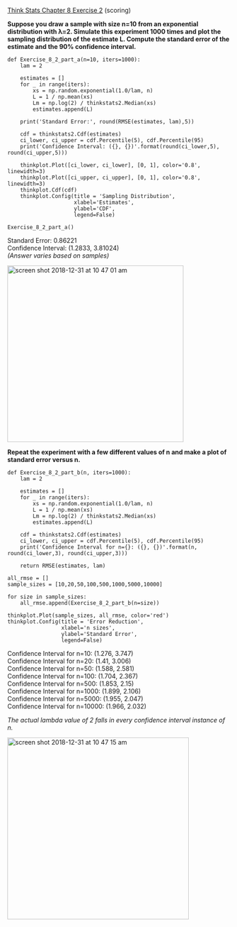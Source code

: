 [Think Stats Chapter 8 Exercise 2](http://greenteapress.com/thinkstats2/html/thinkstats2009.html#toc77) (scoring)

**Suppose you draw a sample with size n=10 from an exponential distribution with λ=2. Simulate this experiment 1000 times and plot the sampling distribution of the estimate L. Compute the standard error of the estimate and the 90% confidence interval.**

```
def Exercise_8_2_part_a(n=10, iters=1000):
    lam = 2

    estimates = [] 
    for _ in range(iters):
        xs = np.random.exponential(1.0/lam, n)
        L = 1 / np.mean(xs)
        Lm = np.log(2) / thinkstats2.Median(xs)
        estimates.append(L)

    print('Standard Error:', round(RMSE(estimates, lam),5))
    
    cdf = thinkstats2.Cdf(estimates)
    ci_lower, ci_upper = cdf.Percentile(5), cdf.Percentile(95)
    print('Confidence Interval: ({}, {})'.format(round(ci_lower,5), round(ci_upper,5)))
    
    thinkplot.Plot([ci_lower, ci_lower], [0, 1], color='0.8', linewidth=3)
    thinkplot.Plot([ci_upper, ci_upper], [0, 1], color='0.8', linewidth=3)
    thinkplot.Cdf(cdf)
    thinkplot.Config(title = 'Sampling Distribution',
                     xlabel='Estimates',
                     ylabel='CDF',
                     legend=False)
    
Exercise_8_2_part_a()
```
Standard Error: 0.86221   
Confidence Interval: (1.2833, 3.81024)    
*(Answer varies based on samples)*

<img width="398" alt="screen shot 2018-12-31 at 10 47 01 am" src="https://user-images.githubusercontent.com/20651507/50566004-91877e00-0ce9-11e9-9514-1e83b1a31e46.png">

**Repeat the experiment with a few different values of n and make a plot of standard error versus n.**
```
def Exercise_8_2_part_b(n, iters=1000):
    lam = 2

    estimates = [] 
    for _ in range(iters):
        xs = np.random.exponential(1.0/lam, n)
        L = 1 / np.mean(xs)
        Lm = np.log(2) / thinkstats2.Median(xs)
        estimates.append(L)
        
    cdf = thinkstats2.Cdf(estimates)
    ci_lower, ci_upper = cdf.Percentile(5), cdf.Percentile(95)
    print('Confidence Interval for n={}: ({}, {})'.format(n, round(ci_lower,3), round(ci_upper,3)))
    
    return RMSE(estimates, lam)

all_rmse = []
sample_sizes = [10,20,50,100,500,1000,5000,10000]

for size in sample_sizes:
    all_rmse.append(Exercise_8_2_part_b(n=size))
    
thinkplot.Plot(sample_sizes, all_rmse, color='red')
thinkplot.Config(title = 'Error Reduction',
                 xlabel='n sizes',
                 ylabel='Standard Error',
                 legend=False)
```
Confidence Interval for n=10: (1.276, 3.747)    
Confidence Interval for n=20: (1.41, 3.006)    
Confidence Interval for n=50: (1.588, 2.581)    
Confidence Interval for n=100: (1.704, 2.367)    
Confidence Interval for n=500: (1.853, 2.15)    
Confidence Interval for n=1000: (1.899, 2.106)    
Confidence Interval for n=5000: (1.955, 2.047)    
Confidence Interval for n=10000: (1.966, 2.032)  

*The actual lambda value of 2 falls in every confidence interval instance of n.*

<img width="410" alt="screen shot 2018-12-31 at 10 47 15 am" src="https://user-images.githubusercontent.com/20651507/50566018-b7148780-0ce9-11e9-9bb5-e1144dedbc44.png">

